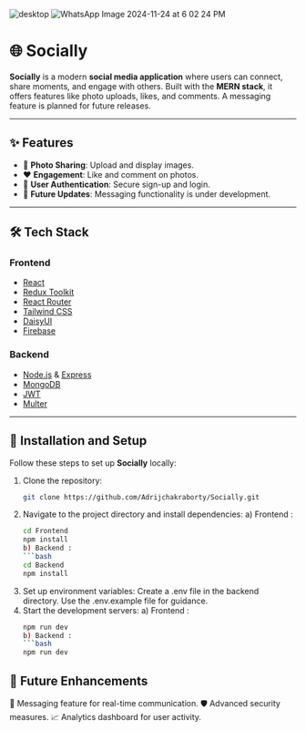 
![desktop](https://github.com/user-attachments/assets/908a7bdc-1215-4686-8688-1fb2b61c1ec3)
![WhatsApp Image 2024-11-24 at 6 02 24 PM](https://github.com/user-attachments/assets/3bdeb00a-d192-4059-a28a-7155c6b332e7)


# 🌐 Socially  

**Socially** is a modern **social media application** where users can connect, share moments, and engage with others. Built with the **MERN stack**, it offers features like photo uploads, likes, and comments. A messaging feature is planned for future releases.  

---

## ✨ Features  
- 📸 **Photo Sharing**: Upload and display images.  
- ❤️ **Engagement**: Like and comment on photos.  
- 🔐 **User Authentication**: Secure sign-up and login.  
- 💬 **Future Updates**: Messaging functionality is under development.  

---

## 🛠️ Tech Stack  

### **Frontend**  
- [React](https://reactjs.org/)  
- [Redux Toolkit](https://redux-toolkit.js.org/)  
- [React Router](https://reactrouter.com/)  
- [Tailwind CSS](https://tailwindcss.com/)  
- [DaisyUI](https://daisyui.com/)  
- [Firebase](https://firebase.google.com/)  

### **Backend**  
- [Node.js](https://nodejs.org/) & [Express](https://expressjs.com/)  
- [MongoDB](https://www.mongodb.com/)  
- [JWT](https://jwt.io/)  
- [Multer](https://github.com/expressjs/multer)  

---

## 🚀 Installation and Setup  

Follow these steps to set up **Socially** locally:  

1. Clone the repository:  
   ```bash
   git clone https://github.com/Adrijchakraborty/Socially.git

2. Navigate to the project directory and install dependencies:
   a) Frontend :
      ```bash
      cd Frontend
      npm install
   b) Backend :
      ```bash
      cd Backend
      npm install
3. Set up environment variables:
   Create a .env file in the backend directory. Use the .env.example file for guidance.
4. Start the development servers:
   a) Frontend :
      ```bash
      npm run dev
   b) Backend :
      ```bash
      npm run dev

## 🎯 Future Enhancements
📨 Messaging feature for real-time communication.
🛡️ Advanced security measures.
📈 Analytics dashboard for user activity.
